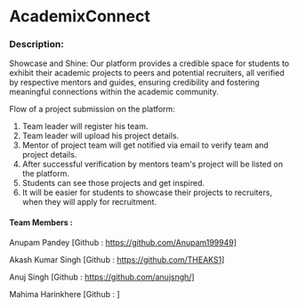 # AcademixConnect

### Description:

Showcase and Shine: Our platform provides a credible space for students to exhibit their academic projects to peers and potential recruiters, all verified by respective mentors and guides, ensuring credibility and fostering meaningful connections within the academic community.

Flow of a project submission on the platform:

1) Team leader will register his team.
2) Team leader will upload his project details.
3) Mentor of project team will get notified via email to verify team and project details.
4) After successful verification by mentors team's project will be listed on the platform.
5) Students can see those projects and get inspired.
6) It will be easier for students to showcase their projects to recruiters, when they will apply for recruitment.


<h4>Team Members :</h4>

Anupam Pandey [Github : https://github.com/Anupam199949]

Akash Kumar Singh [Github : https://github.com/THEAKS1]

Anuj Singh [Github : https://github.com/anujsngh/]

Mahima Harinkhere [Github : ]

